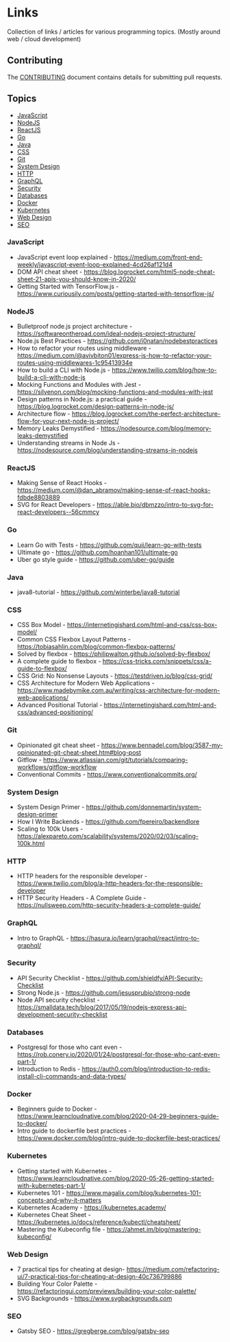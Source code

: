 # Links

Collection of links / articles for various programming topics. (Mostly around web / cloud development)

## Contributing

The [CONTRIBUTING](./CONTRIBUTING.md) document contains details for submitting pull requests.

## Topics

- [JavaScript](#javascript)
- [NodeJS](#nodejs)
- [ReactJS](#reactjs)
- [Go](#go)
- [Java](#java)
- [CSS](#css)
- [Git](#git)
- [System Design](#system-design)
- [HTTP](#http)
- [GraphQL](#graphql)
- [Security](#security)
- [Databases](#databases)
- [Docker](#docker)
- [Kubernetes](#kubernetes)
- [Web Design](#web-design)
- [SEO](#seo)

### JavaScript

- JavaScript event loop explained - https://medium.com/front-end-weekly/javascript-event-loop-explained-4cd26af121d4
- DOM API cheat sheet - https://blog.logrocket.com/html5-node-cheat-sheet-21-apis-you-should-know-in-2020/
- Getting Started with TensorFlow.js - https://www.curiousily.com/posts/getting-started-with-tensorflow-js/

### NodeJS

- Bulletproof node.js project architecture - https://softwareontheroad.com/ideal-nodejs-project-structure/
- Node.js Best Practices - https://github.com/i0natan/nodebestpractices
- How to refactor your routes using middleware - https://medium.com/@avivbiton01/express-js-how-to-refactor-your-routes-using-middlewares-1c95413934e
- How to build a CLI with Node.js - https://www.twilio.com/blog/how-to-build-a-cli-with-node-js
- Mocking Functions and Modules with Jest - https://silvenon.com/blog/mocking-functions-and-modules-with-jest
- Design patterns in Node.js: a practical guide - https://blog.logrocket.com/design-patterns-in-node-js/
- Architecture flow - https://blog.logrocket.com/the-perfect-architecture-flow-for-your-next-node-js-project/
- Memory Leaks Demystified - https://nodesource.com/blog/memory-leaks-demystified
- Understanding streams in Node Js - https://nodesource.com/blog/understanding-streams-in-nodejs

### ReactJS

- Making Sense of React Hooks - https://medium.com/@dan_abramov/making-sense-of-react-hooks-fdbde8803889
- SVG for React Developers - https://able.bio/dbmzzo/intro-to-svg-for-react-developers--56cmmcy

### Go

- Learn Go with Tests - https://github.com/quii/learn-go-with-tests
- Ultimate go - https://github.com/hoanhan101/ultimate-go
- Uber go style guide - https://github.com/uber-go/guide

### Java

- java8-tutorial - https://github.com/winterbe/java8-tutorial

### CSS

- CSS Box Model - https://internetingishard.com/html-and-css/css-box-model/
- Common CSS Flexbox Layout Patterns - https://tobiasahlin.com/blog/common-flexbox-patterns/
- Solved by flexbox - https://philipwalton.github.io/solved-by-flexbox/
- A complete guide to flexbox - https://css-tricks.com/snippets/css/a-guide-to-flexbox/
- CSS Grid: No Nonsense Layouts - https://testdriven.io/blog/css-grid/
- CSS Architecture for Modern Web Applications - https://www.madebymike.com.au/writing/css-architecture-for-modern-web-applications/
- Advanced Positional Tutorial - https://internetingishard.com/html-and-css/advanced-positioning/

### Git

- Opinionated git cheat sheet - https://www.bennadel.com/blog/3587-my-opinionated-git-cheat-sheet.htm#blog-post
- Gitflow - https://www.atlassian.com/git/tutorials/comparing-workflows/gitflow-workflow
- Conventional Commits - https://www.conventionalcommits.org/

### System Design

- System Design Primer - https://github.com/donnemartin/system-design-primer
- How I Write Backends - https://github.com/fpereiro/backendlore
- Scaling to 100k Users - https://alexpareto.com/scalability/systems/2020/02/03/scaling-100k.html

### HTTP

- HTTP headers for the responsible developer - https://www.twilio.com/blog/a-http-headers-for-the-responsible-developer
- HTTP Security Headers - A Complete Guide - https://nullsweep.com/http-security-headers-a-complete-guide/

### GraphQL

- Intro to GraphQL - https://hasura.io/learn/graphql/react/intro-to-graphql/

### Security

- API Security Checklist - https://github.com/shieldfy/API-Security-Checklist
- Strong Node.js - https://github.com/jesusprubio/strong-node
- Node API security checklist - https://smalldata.tech/blog/2017/05/19/nodejs-express-api-development-security-checklist

### Databases

- Postgresql for those who cant even - https://rob.conery.io/2020/01/24/postgresql-for-those-who-cant-even-part-1/
- Introduction to Redis - https://auth0.com/blog/introduction-to-redis-install-cli-commands-and-data-types/

### Docker

- Beginners guide to Docker - https://www.learncloudnative.com/blog/2020-04-29-beginners-guide-to-docker/
- Intro guide to dockerfile best practices - https://www.docker.com/blog/intro-guide-to-dockerfile-best-practices/

### Kubernetes

- Getting started with Kubernetes - https://www.learncloudnative.com/blog/2020-05-26-getting-started-with-kubernetes-part-1/
- Kubernetes 101 - https://www.magalix.com/blog/kubernetes-101-concepts-and-why-it-matters
- Kubernetes Academy - https://kubernetes.academy/
- Kubernetes Cheat Sheet - https://kubernetes.io/docs/reference/kubectl/cheatsheet/
- Mastering the Kubeconfig file - https://ahmet.im/blog/mastering-kubeconfig/

### Web Design

- 7 practical tips for cheating at design- https://medium.com/refactoring-ui/7-practical-tips-for-cheating-at-design-40c736799886
- Building Your Color Palette - https://refactoringui.com/previews/building-your-color-palette/
- SVG Backgrounds - https://www.svgbackgrounds.com

### SEO

- Gatsby SEO - https://gregberge.com/blog/gatsby-seo
